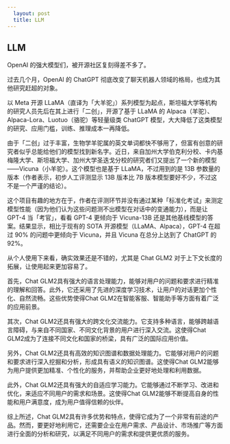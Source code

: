 ```yaml
---                                                                                                                                                                                              
  layout: post
  title: LLM
---
```


## LLM

OpenAI 的强大模型们，被开源社区复刻得差不多了。

过去几个月，OpenAI 的 ChatGPT 彻底改变了聊天机器人领域的格局，也成为其他研究赶超的对象。

以 Meta 开源 LLaMA（直译为「大羊驼」）系列模型为起点，斯坦福大学等机构的研究人员先后在其上进行「二创」，开源了基于 LLaMA 的 Alpaca（羊驼）、Alpaca-Lora、Luotuo（骆驼）等轻量级类 ChatGPT 模型，大大降低了这类模型的研究、应用门槛，训练、推理成本一再降低。

由于「二创」过于丰富，生物学羊驼属的英文单词都快不够用了，但富有创意的研究者似乎总能给他们的模型找到新名字。近日，来自加州大学伯克利分校、卡内基梅隆大学、斯坦福大学、加州大学圣迭戈分校的研究者们又提出了一个新的模型 ——Vicuna（小羊驼）。这个模型也是基于 LLaMA，不过用到的是 13B 参数量的版本（作者表示，初步人工评测显示 13B 版本比 7B 版本模型要好不少，不过这不是一个严谨的结论）。

这个项目有趣的地方在于，作者在评测环节并没有通过某种「标准化考试」来测定模型性能（因为他们认为这些问题测不出模型在对话中的变通能力），而是让 GPT-4 当「考官」，看看 GPT-4 更倾向于 Vicuna-13B 还是其他基线模型的答案。结果显示，相比于现有的 SOTA 开源模型（LLaMA、Alpaca），GPT-4 在超过 90% 的问题中更倾向于 Vicuna，并且 Vicuna 在总分上达到了 ChatGPT 的 92%。

从个人使用下来看，确实效果还是不错的，尤其是 Chat GLM2 对于上下文长度的拓展，让使用起来更加容易了。

首先，Chat GLM2具有强大的语言处理能力，能够对用户的问题和要求进行精准的理解和回答。此外，它还采用了先进的深度学习技术，让用户的对话更加个性化、自然流畅。这些优势使得Chat GLM2在智能客服、智能助手等方面有着广泛的应用前景。

其次，Chat GLM2还具有强大的跨文化交流能力。它支持多种语言，能够跨越语言障碍，与来自不同国家、不同文化背景的用户进行深入交流。这使得Chat GLM2成为了连接不同文化和国家的桥梁，具有广泛的国际应用价值。

另外，Chat GLM2还具有高效的知识图谱和数据处理能力。它能够对用户的问题和要求进行深入挖掘和分析，形成具有语义的知识图谱。这使得Chat GLM2能够为用户提供更加精准、个性化的服务，并帮助企业更好地处理和利用数据。

此外，Chat GLM2还具有强大的自适应学习能力。它能够通过不断学习、改进和优化，来适应不同用户的需求和场景。这使得Chat GLM2能够不断提高自身的性能和用户满意度，成为用户值得信赖的伙伴。

综上所述，Chat GLM2具有许多优势和特点，使得它成为了一个非常有前途的产品。然而，要更好地利用它，还需要企业在用户需求、产品设计、市场推广等方面进行全面的分析和研究，以满足不同用户的需求和提供更优质的服务。
